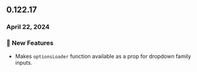 ## 0.122.17

### April 22, 2024

### 💪 New Features

- Makes `optionsLoader` function available as a prop for dropdown family inputs.